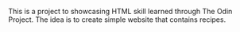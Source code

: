 This is a project to showcasing HTML skill learned through The Odin Project. The idea is to create simple website that contains recipes.